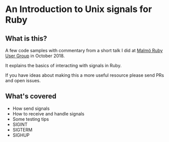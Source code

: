 # An Introduction to Unix signals for Ruby

## What is this?

A few code samples with commentary from a short talk I did at
[Malmö Ruby User Group](http://malmorb.se) in October 2018.

It explains the basics of interacting with signals in Ruby.

If you have ideas about making this a more useful resource please send PRs and
open issues.

## What's covered

- How send signals
- How to receive and handle signals
- Some testing tips
- SIGINT
- SIGTERM
- SIGHUP
